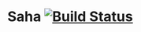 # Saha [![Build Status](https://travis-ci.com/a-lemonnier/Saha.svg?token=SBy1idJoqQDAzQdHoDpQ&branch=master)](https://travis-ci.com/a-lemonnier/Saha)
